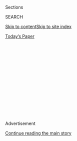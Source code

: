 <div id="app">

<div>

<div>

<div>

<div class="NYTAppHideMasthead css-1q2w90k e1suatyy0">

<div class="section css-ui9rw0 e1suatyy2">

<div class="css-eph4ug er09x8g0">

<div class="css-6n7j50">

</div>

<span class="css-1dv1kvn">Sections</span>

<div class="css-10488qs">

<span class="css-1dv1kvn">SEARCH</span>

</div>

[Skip to content](#site-content)[Skip to site index](#site-index)

</div>

<div class="css-10698na e1huz5gh0">

</div>

</div>

<div id="masthead-bar-one" class="section hasLinks css-15hmgas e1csuq9d3">

<div class="css-uqyvli e1csuq9d0">

</div>

<div class="css-1uqjmks e1csuq9d1">

</div>

<div class="css-9e9ivx">

[](https://myaccount.nytimes.com/auth/login?response_type=cookie&client_id=vi)

</div>

<div class="css-1bvtpon e1csuq9d2">

[Today’s Paper](https://www.nytimes.com/section/todayspaper)

</div>

</div>

</div>

</div>

<div data-aria-hidden="false">

<div id="site-content" role="main">

<div>

<div class="css-1aor85t" style="opacity:0.000000001;z-index:-1;visibility:hidden">

<div class="css-1hqnpie">

<div class="css-epjblv">

<span class="css-17xtcya">[Opinion](/section/opinion)</span><span class="css-x15j1o">|</span><span class="css-fwqvlz">American
Catastrophe Through German Eyes</span>

</div>

<div class="css-k008qs">

<div class="css-1iwv8en">

<span class="css-18z7m18"></span>

<div>

</div>

</div>

<span class="css-1n6z4y">https://nyti.ms/2CZpTgB</span>

<div class="css-1705lsu">

<div class="css-4xjgmj">

<div class="css-4skfbu" role="toolbar" data-aria-label="Social Media Share buttons, Save button, and Comments Panel with current comment count" data-testid="share-tools">

  - 
  - 
  - 
  - 
    
    <div class="css-6n7j50">
    
    </div>

  - 
  - 

</div>

</div>

</div>

</div>

</div>

</div>

<div id="NYT_TOP_BANNER_REGION" class="css-13pd83m">

</div>

<div id="top-wrapper" class="css-1sy8kpn">

<div id="top-slug" class="css-l9onyx">

Advertisement

</div>

[Continue reading the main story](#after-top)

<div class="ad top-wrapper" style="text-align:center;height:100%;display:block;min-height:250px">

<div id="top" class="place-ad" data-position="top" data-size-key="top">

</div>

</div>

<div id="after-top">

</div>

</div>

<div>

<div class="css-v5btjw etb61u70">

<div class="css-v05ibm etb61u71">

[Opinion](/section/opinion)

</div>

</div>

<div id="sponsor-wrapper" class="css-1hyfx7x">

<div id="sponsor-slug" class="css-19vbshk">

Supported by

</div>

[Continue reading the main story](#after-sponsor)

<div id="sponsor" class="ad sponsor-wrapper" style="text-align:center;height:100%;display:block">

</div>

<div id="after-sponsor">

</div>

</div>

<div class="css-186x18t">

</div>

<div class="css-1vkm6nb ehdk2mb0">

# American Catastrophe Through German Eyes

</div>

Trump says he wants to protect law-abiding citizens. In 1933, Hitler
issued his ‘Decree of the Reich President for the Protection of People
and State.’

<div class="css-18e8msd">

<div class="css-vp77d3 epjyd6m0">

<div class="css-1p10dcb ey68jwv0" data-aria-hidden="true">

[![Roger
Cohen](https://static01.nyt.com/images/2014/11/01/opinion/cohen-circular/cohen-circular-thumbLarge-v6.png
"Roger Cohen")](https://www.nytimes.com/by/roger-cohen)

</div>

<div class="css-1baulvz">

By [<span class="css-1baulvz last-byline" itemprop="name">Roger
Cohen</span>](https://www.nytimes.com/by/roger-cohen)

<div class="css-8atqhb">

Opinion Columnist

</div>

</div>

</div>

  - July 24, 2020

  - 
    
    <div class="css-4xjgmj">
    
    <div class="css-d8bdto" role="toolbar" data-aria-label="Social Media Share buttons, Save button, and Comments Panel with current comment count" data-testid="share-tools">
    
      - 
      - 
      - 
      - 
        
        <div class="css-6n7j50">
        
        </div>
    
      - 
      - 
    
    </div>
    
    </div>

</div>

<div class="css-79elbk" data-testid="photoviewer-wrapper">

<div class="css-z3e15g" data-testid="photoviewer-wrapper-hidden">

</div>

<div class="css-1a48zt4 ehw59r15" data-testid="photoviewer-children">

![<span class="css-16f3y1r e13ogyst0" data-aria-hidden="true">A
protester in Portland, Ore., enveloped in a fog of chemical irritants
being used to disperse demonstrators in the early hours of
Friday.</span><span class="css-cnj6d5 e1z0qqy90" itemprop="copyrightHolder"><span class="css-1ly73wi e1tej78p0">Credit...</span><span><span>Noah
Berger/Associated
Press</span></span></span>](https://static01.nyt.com/images/2020/07/24/opinion/24cohen1a/merlin_174900909_47930454-7b4d-4e79-a727-cab2468b369b-articleLarge.jpg?quality=75&auto=webp&disable=upscale)

</div>

</div>

</div>

<div class="section meteredContent css-1r7ky0e" name="articleBody" itemprop="articleBody">

<div class="css-1fanzo5 StoryBodyCompanionColumn">

<div class="css-53u6y8">

PARIS — No people has found the American lurch toward authoritarianism
under President Trump more alarming than the Germans. For postwar
Germany, the United States was savior, protector and liberal democratic
model. Now, Germans, in shock, speak of the “American catastrophe.”

A [recent cover of the weekly magazine Der
Spiegel](https://adage.com/article/media/germanys-leading-newsweekly-decries-trumps-incendiary-approach/2261056)
portrays Trump in the Oval Office holding a lighted match, with a
country ablaze visible through his window. The headline: “Der
Feuerteufel,” or, literally, “the Fire Devil.”

</div>

</div>

<div class="css-79elbk" data-testid="photoviewer-wrapper">

<div class="css-z3e15g" data-testid="photoviewer-wrapper-hidden">

</div>

<div class="css-1a48zt4 ehw59r15" data-testid="photoviewer-children">

![<span class="css-cnj6d5 e1z0qqy90" itemprop="copyrightHolder"><span class="css-1ly73wi e1tej78p0">Credit...</span><span>Der
Spiegel</span></span>](https://static01.nyt.com/images/2020/07/24/opinion/24cohen2/merlin_174906717_81b6af5e-e4d6-43ab-83cd-87b56e73d46a-articleLarge.jpg?quality=75&auto=webp&disable=upscale)

</div>

</div>

<div class="css-1fanzo5 StoryBodyCompanionColumn">

<div class="css-53u6y8">

Germans have a particular relationship to fire. The Reichstag fire of
1933 enabled Hitler and the Nazis to scrap the fragile Weimar democracy
that had brought them to power. Hitler’s murderous fantasies could now
become reality. War, Auschwitz and the German catastrophe followed.

</div>

</div>

<div class="css-1fanzo5 StoryBodyCompanionColumn">

<div class="css-53u6y8">

I have known many thoughtful German diplomats over the years, including
Michael Steiner, who labored to stop the Balkan wars of the 1990s, and
Wolfgang Ischinger, the former German ambassador to the United States.
It always seemed to me that their particular passion for freedom,
democracy and openness stemmed from the knowledge of how easily these
are lost.

Michael Steinberg, a professor of history at Brown University and the
former president of the American Academy in Berlin, wrote to me this
week:

“The American catastrophe seems to get worse every day, but the events
in Portland have particularly alarmed me as a kind of strategic
experiment for fascism. The playbook from the German fall of democracy
in 1933 seems well in place, including rogue military factions, the
destabilization of cities, etc.”

Steinberg continued, “The basic comparison involves racism as a
political strategy: a racist imaginary of a pure homeland, with cities
demonized as places of decadence.”

Trump provokes outrage in a cascade designed to blunt alarm. He deadens
reactions through volume and repetition. But something about the recent
use of unmarked cars and camouflage-clad federal agents without clear
identifying insignia detaining protesters shattered any inclination to
shrug.

From the deployment of those federal units in Portland, Oregon’s largest
city, [where protesters have been demanding racial justice and police
accountability](https://www.nytimes.com/2020/07/24/us/portland-oregon-protests-white-race.html),
it’s not a huge leap to the use of paramilitaries (like the German
Freikorps in the 1920s) to buttress a “Law and Order” campaign. The
Freikorps battled communists. Today, Trump claims to battle
“anarchists,” “terrorists” and violent leftists. It’s the leitmotif
of his quest for a second term.

</div>

</div>

<div class="css-1fanzo5 StoryBodyCompanionColumn">

<div class="css-53u6y8">

Perhaps the years I spent covering Argentina in the 1980s, in the
aftermath of the military junta, made me particularly sensitive to the
use of unmarked cars — in the Argentine case, Ford Falcons — to grab
left-wing political opponents off the street. They were “disappeared,” a
word whose lingering psychological devastation I measured in countless
tear-filled rooms. Later I went to Berlin, where there was only one
story: totalitarian tragedy and the labors of democratic salvation.

The Department of Homeland Security’s Customs and Border Protection
[confirmed this
week](https://www.google.com/url?q=https://www.reuters.com/article/us-global-race-protests-agents/us-homeland-security-confirms-three-units-sent-paramilitary-officers-to-portland-idUSKCN24M2RL&sa=D&ust=1595604281633000&usg=AFQjCNESMShE-qwX6DEJY8-UmYcYsMRIdg)
that it has deployed officers from three paramilitary-style units to
join the federal crackdown in Portland. The Trump administration, facing
lawsuits, has cited post-9/11 legislation establishing the department to
justify its action. Chicago is now among several cities being targeted
as Trump seeks to foment confrontation.

As Tom Ridge, a Republican who was the first head of the Department of
Homeland Security, noted in an interview with the Sirius XM host Michael
Smerconish, the department was “[not established to be the president’s
personal
militia](https://www.siriusxm.com/clips/clip/a9914a41-78d6-4402-8150-b8f14a44945b/715571de-a566-4492-ba13-bbe09f516300).”

In wartime, the Third Geneva Convention, to which the United States is a
party, requires even irregular forces to wear “a fixed distinctive sign
recognizable at a distance.” This is critical not only to protecting
civilians but also to ensuring accountability for misconduct.

When paramilitary-style units have no identifying insignia, there is no
transparency, no accountability — and that means impunity. Democracy
dies. Think of all this as setting the scene for Trump’s own “state of
emergency” if he does not like the November election result. Social
media is combustible enough for a physical fire to be unnecessary.

The president says he wants to protect law-abiding citizens. In 1933,
after the Reichstag burned, Hitler issued the “Decree of the Reich
President for the Protection of People and State” as his means to seize
power.

German horror at Trump has many components. He’s the fear-mongering
showman wielding nationalism, racism and violence as if the 20th century
held no lessons. He’s the would-be destroyer of the multilateral
institutions that brought European peace and made it possible for
Germans to raise their bowed heads again. He is a fascist in the making.

</div>

</div>

<div class="css-1fanzo5 StoryBodyCompanionColumn">

<div class="css-53u6y8">

As [Ian Beacock argued recently in The New
Republic,](https://www.google.com/url?q=https://newrepublic.com/article/157112/germany-gets-coronavirus&sa=D&ust=1595605994586000&usg=AFQjCNH0rL7W7j6lrXzrAGOt2JzfuSTxVw)
Angela Merkel, the German chancellor, got it right on the virus. Not for
her the imagery of war — all that talk of the silent, invisible enemy to
be vanquished. No, for her the challenge of the virus has been a lesson
in the power of democracy.

“We are not condemned to accept the spread of this virus as an
inevitable fact of life,” [she
said.](https://www.bundeskanzlerin.de/bkin-en/news/statement-chancellor-1732302)
“We thrive not because we are forced to do something, but because we
share knowledge and encourage active participation.” She went on to say
that success largely depends “on each and every one of us.”

It worked. Merkel was addressing all democratic citizens, Americans
included. No wonder Trump cannot stand her, a woman trained as a
scientist whose life lesson has been the sacred value of freedom.

*The Times is committed to publishing* [*a diversity of
letters*](https://www.nytimes.com/2019/01/31/opinion/letters/letters-to-editor-new-york-times-women.html)
*to the editor. We’d like to hear what you think about this or any of
our articles. Here are some*
[*tips*](https://help.nytimes.com/hc/en-us/articles/115014925288-How-to-submit-a-letter-to-the-editor)*.
And here’s our email:*
[*letters@nytimes.com*](mailto:letters@nytimes.com)*.*

*Follow The New York Times Opinion section on*
[*Facebook*](https://www.facebook.com/nytopinion)*,* [*Twitter
(@NYTopinion)*](http://twitter.com/NYTOpinion) *and*
[*Instagram*](https://www.instagram.com/nytopinion/)*.*

</div>

</div>

</div>

<div>

</div>

<div>

</div>

<div>

</div>

<div>

<div id="bottom-wrapper" class="css-1ede5it">

<div id="bottom-slug" class="css-l9onyx">

Advertisement

</div>

[Continue reading the main story](#after-bottom)

<div id="bottom" class="ad bottom-wrapper" style="text-align:center;height:100%;display:block;min-height:90px">

</div>

<div id="after-bottom">

</div>

</div>

</div>

</div>

</div>

## Site Index

<div>

</div>

## Site Information Navigation

  - [© <span>2020</span> <span>The New York Times
    Company</span>](https://help.nytimes.com/hc/en-us/articles/115014792127-Copyright-notice)

<!-- end list -->

  - [NYTCo](https://www.nytco.com/)
  - [Contact
    Us](https://help.nytimes.com/hc/en-us/articles/115015385887-Contact-Us)
  - [Work with us](https://www.nytco.com/careers/)
  - [Advertise](https://nytmediakit.com/)
  - [T Brand Studio](http://www.tbrandstudio.com/)
  - [Your Ad
    Choices](https://www.nytimes.com/privacy/cookie-policy#how-do-i-manage-trackers)
  - [Privacy](https://www.nytimes.com/privacy)
  - [Terms of
    Service](https://help.nytimes.com/hc/en-us/articles/115014893428-Terms-of-service)
  - [Terms of
    Sale](https://help.nytimes.com/hc/en-us/articles/115014893968-Terms-of-sale)
  - [Site Map](https://spiderbites.nytimes.com)
  - [Help](https://help.nytimes.com/hc/en-us)
  - [Subscriptions](https://www.nytimes.com/subscription?campaignId=37WXW)

</div>

</div>

</div>

</div>
